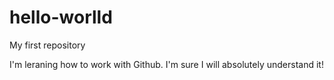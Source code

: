 # hello-worlld
My first repository

I'm leraning how to work with Github. 
I'm sure I will absolutely understand it!
